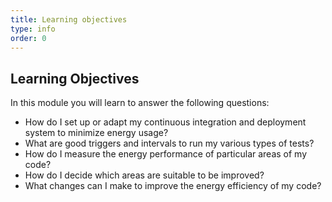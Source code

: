 ```yaml
---
title: Learning objectives
type: info
order: 0
---
```


## Learning Objectives

In this module you will learn to answer the following questions:

* How do I set up or adapt my continuous integration and deployment system to minimize energy usage?
* What are good triggers and intervals to run my various types of tests? 
* How do I measure the energy performance of particular areas of my code?
* How do I decide which areas are suitable to be improved?
* What changes can I make to improve the energy efficiency of my code?
